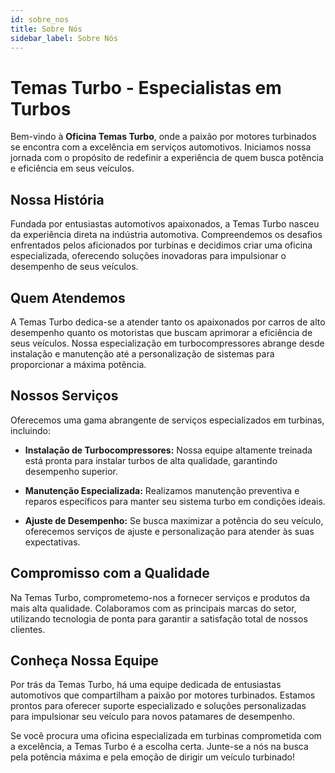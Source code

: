 ```yaml
---
id: sobre_nos
title: Sobre Nós
sidebar_label: Sobre Nós
---
```



# Temas Turbo - Especialistas em Turbos

Bem-vindo à **Oficina Temas Turbo**, onde a paixão por motores turbinados se encontra com a excelência em serviços automotivos. Iniciamos nossa jornada com o propósito de redefinir a experiência de quem busca potência e eficiência em seus veículos.

## Nossa História

Fundada por entusiastas automotivos apaixonados, a Temas Turbo nasceu da experiência direta na indústria automotiva. Compreendemos os desafios enfrentados pelos aficionados por turbinas e decidimos criar uma oficina especializada, oferecendo soluções inovadoras para impulsionar o desempenho de seus veículos.

## Quem Atendemos

A Temas Turbo dedica-se a atender tanto os apaixonados por carros de alto desempenho quanto os motoristas que buscam aprimorar a eficiência de seus veículos. Nossa especialização em turbocompressores abrange desde instalação e manutenção até a personalização de sistemas para proporcionar a máxima potência.

## Nossos Serviços

Oferecemos uma gama abrangente de serviços especializados em turbinas, incluindo:

- **Instalação de Turbocompressores:** Nossa equipe altamente treinada está pronta para instalar turbos de alta qualidade, garantindo desempenho superior.

- **Manutenção Especializada:** Realizamos manutenção preventiva e reparos específicos para manter seu sistema turbo em condições ideais.

- **Ajuste de Desempenho:** Se busca maximizar a potência do seu veículo, oferecemos serviços de ajuste e personalização para atender às suas expectativas.

## Compromisso com a Qualidade

Na Temas Turbo, comprometemo-nos a fornecer serviços e produtos da mais alta qualidade. Colaboramos com as principais marcas do setor, utilizando tecnologia de ponta para garantir a satisfação total de nossos clientes.

## Conheça Nossa Equipe

Por trás da Temas Turbo, há uma equipe dedicada de entusiastas automotivos que compartilham a paixão por motores turbinados. Estamos prontos para oferecer suporte especializado e soluções personalizadas para impulsionar seu veículo para novos patamares de desempenho.

Se você procura uma oficina especializada em turbinas comprometida com a excelência, a Temas Turbo é a escolha certa. Junte-se a nós na busca pela potência máxima e pela emoção de dirigir um veículo turbinado!

